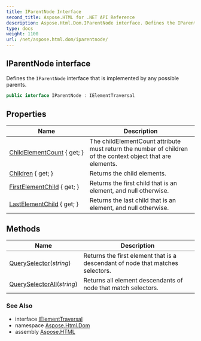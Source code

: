 ```yaml
---
title: IParentNode Interface
second_title: Aspose.HTML for .NET API Reference
description: Aspose.Html.Dom.IParentNode interface. Defines the IParentNode interface that is implemented by any possible parents
type: docs
weight: 1100
url: /net/aspose.html.dom/iparentnode/
---
```

## IParentNode interface

Defines the `IParentNode` interface that is implemented by any possible parents.

```csharp
public interface IParentNode : IElementTraversal
```

## Properties

| Name | Description |
| --- | --- |
| [ChildElementCount](../../aspose.html.dom/iparentnode/childelementcount/) { get; } | The childElementCount attribute must return the number of children of the context object that are elements. |
| [Children](../../aspose.html.dom/iparentnode/children/) { get; } | Returns the child elements. |
| [FirstElementChild](../../aspose.html.dom/iparentnode/firstelementchild/) { get; } | Returns the first child that is an element, and null otherwise. |
| [LastElementChild](../../aspose.html.dom/iparentnode/lastelementchild/) { get; } | Returns the last child that is an element, and null otherwise. |

## Methods

| Name | Description |
| --- | --- |
| [QuerySelector](../../aspose.html.dom/iparentnode/queryselector/)(*string*) | Returns the first element that is a descendant of node that matches selectors. |
| [QuerySelectorAll](../../aspose.html.dom/iparentnode/queryselectorall/)(*string*) | Returns all element descendants of node that match selectors. |

### See Also

* interface [IElementTraversal](../../aspose.html.dom.traversal/ielementtraversal/)
* namespace [Aspose.Html.Dom](../../aspose.html.dom/)
* assembly [Aspose.HTML](../../)
